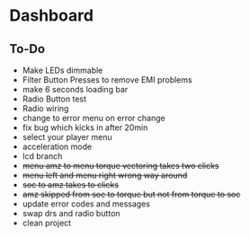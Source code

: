 Dashboard
=========

To-Do
-----------

- Make LEDs dimmable
- Filter Button Presses to remove EMI problems
- make 6 seconds loading bar
- Radio Button test
- Radio wiring 
- change to error menu on error change
- fix bug which kicks in after 20min 
- select your player menu
- acceleration mode
- lcd branch
- ~~menu amz to menu torque vectoring takes two clicks~~
- ~~menu left and menu right wrong way around~~
- ~~soc to amz takes to clicks~~
- ~~amz skipped from soc to torque but not from torque to soc~~
- update error codes and messages
- swap drs and radio button
- clean project